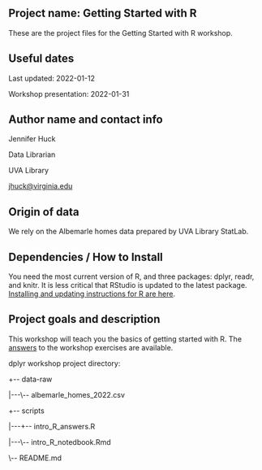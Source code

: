 ## Project name: Getting Started with R

These are the project files for the Getting Started with R workshop.

## Useful dates 

Last updated: 2022-01-12

Workshop presentation: 2022-01-31

## Author name and contact info

Jennifer Huck

Data Librarian

UVA Library

jhuck@virginia.edu

## Origin of data

We rely on the Albemarle homes data prepared by UVA Library StatLab.

## Dependencies / How to Install

You need the most current version of R, and three packages: dplyr, readr, and knitr.  It is less critical that RStudio is updated to the latest package. [Installing and updating instructions for R are here](https://jennhuck.github.io/workshops/install_update_R.html). 

## Project goals and description 

This workshop will teach you the basics of getting started with R.  The [answers](https://jennhuck.github.io/workshops/dplyr_answers.html) to the workshop exercises are available.

dplyr workshop project directory:

+-- data-raw

|---\\-- albemarle_homes_2022.csv

+-- scripts

|---+-- intro_R_answers.R

|---\\-- intro_R_notedbook.Rmd

\\-- README.md


